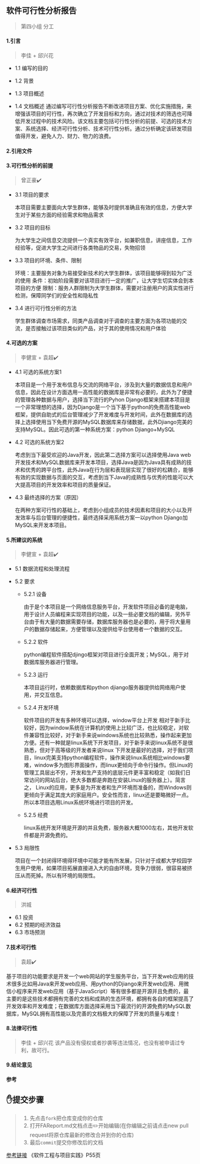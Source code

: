 ## 软件可行性分析报告

> 第四小组 分工
#### 1.引言
> 李佳 + 邱兴花
* 1.1 编写的目的

* 1.2 背景

* 1.3 项目概述

* 1.4 文档概述
  通过编写可行性分析报告不断改进项目方案、优化实施措施，来增强该项目的可行性，再次确立了开发目标和方向，通过对技术的筛选也可降低开发过程中的技术风险。该文档主要包括可行性分析的前提、可选的技术方案、系统选择、经济可行性分析、技术可行性分析。通过分析确定该研发项目值得开发，避免人力、财力、物力的浪费。
#### 2.引用文件
#### 3.可行性分析的前提
> 曾正豪:heavy_check_mark:
* 3.1 项目的要求

  本项目需要主要面向大学生群体，能够及时提供准确且有效的信息，方便大学生对于某些方面的经验需求和物品需求
* 3.2 项目的目标

  为大学生之间信息交流提供一个真实有效平台，如兼职信息，讲座信息，工作经验等，促进大学生之间进行各类物品的交易，失物招领
* 3.3 项目的环境、条件、限制

  环境：主要服务对象为易接受新技术的大学生群体，该项目能够得到较为广泛的使用
  条件：初始阶段需要对该项目进行一定的推广，让大学生切实体会到本项目的方便
  限制：服务人群限制为大学生群体，需要对注册用户的真实性进行检测，保障同学们的安全性和隐私性
* 3.4 进行可行性分析的方法

  学生群体调查市场需求，同类产品调查对于调查的主要方面为各项功能的交流，是否接触过该项目类似的产品，对于其的使用情况和用户体验
#### 4.可选的方案
> 李健宣 + 袁超:heavy_check_mark:
* 4.1 可选的系统方案1

  本项目是一个用于发布信息与交流的网络平台，涉及到大量的数据信息和用户信息，因此在设计方面选用一高性能的数据库是非常有必要的，此外为了便捷的管理各种数据与用户，选择当下流行的Pyhon Django框架来搭建本项目是一个非常理想的选择，因为Django是一个当下基于python的免费高性能web框架，提供自助式的后台管理减少了开发难度与开发时间，此外在数据库的选择上选择使用当下免费开源的MySQL数据库来存储数据，此外Djiango完美的支持MySQL。因此可选的第一种系统方案：python Djiango+MySQL
* 4.2 可选的系统方案2

  考虑到当下最受欢迎的Java开发，因此第二选择方案可以选择使用Java web开发技术和MySQL数据库来开发本项目，选择Java是因为Java具有成熟的技术和优秀的跨平台性，此外Java在行为层和表现层实现了很好的松耦合，能够有效的实现数据与页面的交互，考虑到当下Java的成熟性与优秀的性能可以大大提高项目的开发效率和项目的质量保证。
* 4.3 最终选择的方案（原因）

  在两种方案可行性的基础上，考虑到小组成员的技术因素和项目的大小以及开发效率与后台管理的便捷性，最终选择采用系统方案一以python Djiango加MySQL来开发本项目。
#### 5.所建议的系统
> 李健宣 + 袁超:heavy_check_mark:
* 5.1 数据流程和处理流程
* 5.2 要求
  * 5.2.1 设备
  
    由于是个本项目是一个网络信息服务平台，开发软件项目必备的是电脑，用于设计人员编程来实现项目的功能，以及一些必要文档的编辑，另外平台由于有大量的数据需要存储，数据库服务器也是必要的，用于将大量用户的数据存储起来，方便管理以及提供给平台使用者一个数据的交互。
  * 5.2.2 软件
  
    python编程软件搭配djingo框架对项目进行全面开发；MySQL，用于对数据库服务器进行管理。
  * 5.2.3 运行
  
    本项目运行时，依赖数据库和python djiango服务器提供给网络用户使用，并交互信息。
  * 5.2.4 开发环境
  
    软件项目的开发有多种环境可以选择，window平台上开发 相对于新手比较好，因为window系统在计算机的使用上比较广泛，也比较稳定，对软件兼容性比较好，对于新手来说windows系统也比较熟悉，操作起来更加方便。还有一种就是linux系统下开发项目，对于新手来说linux系统不是很熟悉，但对于高等级的开发者来说linux  下开发是最好的选择，对于我们项目，linux完美支持python编程软件，操作来说linux系统相比windows要难，window多为图形界面操作，而linux更倾向于命令行操作。但Linux的管理工具层出不穷，开发和生产支持的底层元件更丰富和稳定（如我们日常访问的网站后台，绝大多数都是奔跑在安装Linux的服务器上）。简言之，   Linux的应用，更多是为开发者和生产环境而准备的，而Windows则更倾向于满足其庞大的家庭用户。安全性而言，linux还是要略微好一点。所以本项目选用Linux系统环境进行项目的开发。
  * 5.2.5 经费
  
    linux系统开发环境是开源的并且免费，服务器大概1000左右，其他开发软件都是开源免费的。
 * 5.3 局限性
 
   项目在一个封闭得环境得环境中可能才能有所发展，只针对于成都大学校园学生用户使用，如果项目拓展直接进入大的自由环境，竞争力很弱，很容易被挤压从而死掉。所以有环境的局限性。
#### 6.经济可行性
> 洪城
* 6.1 投资
* 6.2 预期的经济效益
* 6.3 市场预测
#### 7.技术可行性
> 袁超:heavy_check_mark:

基于项目的功能要求是开发一个web网站的学生服务平台，当下开发web应用的技术很多比如用Java来开发web应用、用python的Djiango来开发web应用、用微信小程序来开发web应用（基于JavaScript）等有很多都是开源并且免费的，最主要的是这些技术都拥有完善的文档和成熟的生态环境，都拥有各自的框架提高了开发效率和开发难度；在数据库方面选择采用当下最流行的开源免费的MySQL数据库，MySQL拥有高性能以及完善的文档极大的保障了开发的质量与难度！
#### 8.法律可行性
> 李佳 + 邱兴花
  该产品没有侵权或者抄袭等违法情况，也没有被申请过专利，故可行。
#### 9.结论意见

**参考**
## :hand:提交步骤
> 1. 先点击`fork`把仓库变成你的仓库
> 2. 打开FAReport.md文档点击:pencil2:开始编辑(在你编辑之前请点击new pull request将原仓库最新的修改合并到你的仓库)
> 3. 最后`commit`提交你修改后的文档

[参考链接](https://max.book118.com/html/2017/0804/125872472.shtm)
《软件工程与项目实践》P55页
